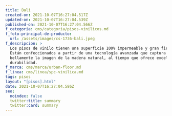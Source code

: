 ```yaml
---
title: Bali
created-on: 2021-10-07T16:27:04.517Z
updated-on: 2021-10-07T16:27:04.539Z
published-on: 2021-10-07T16:27:04.566Z
f_categoria: cms/categoria/pisos-vinilicos.md
f_foto-principal-de-producto:
  url: /assets/images/cs-1736-bali.jpeg
f_descripcion: >
  Los pisos de vinilo tienen una superficie 100% impermeable y gran firmeza.
  Están confeccionados a partir de una tecnología avanzada que captura
  bellamente la imagen de la madera natural, al tiempo que ofrece excelente
  durabilidad.
f_marca: cms/marca/urban-floor.md
f_linea: cms/linea/spc-vinilica.md
tags: pisos
layout: "[pisos].html"
date: 2021-10-07T16:27:04.586Z
seo:
  noindex: false
  twitter:title: summary
  twitter:card: summary
---
```


